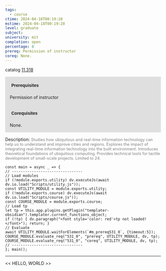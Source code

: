 ```yaml
---
tags:
  - course
ctime: 2024-04-18T00:19:28
mstime: 2024-04-18T00:19:28
level: graduate
subject: 
university: mit
completion: open
percentage: 0
prereq: Permission of instructor
coreq: None.
---
```


catalog [11.318](http://student.mit.edu/catalog/m11c.html#11.318)

<span style="display: block; padding: 15px; background-color: rgb(100, 100, 100, 0.2);"><font id="m_prereq531_0" style="display: block; font-family: Arial, sans-serif; font-weight: bold; padding: 5px">Prerequisites</font><br><span id="prereq531_0">Permission of instructor</span></span>
<span style="display: block; padding: 15px; background-color: rgb(100, 100, 100, 0.2);"><font id="m_coreq531_0" style="display: block; font-family: Arial, sans-serif; font-weight: bold; padding: 5px">Corequisites</font><br><span id="coreq531_0">None.</span></span>

<font style="">Description:</font>
<font style="color: grey; font-size: 0.8rem;">Studies how ubiquitous and real-time information technology can help us to understand and improve cities and regions. Explores the impact of integrating real-time information technology into the built environment. Introduces theoretical foundations of ubiquitous computing. Provides technical tools for tactile development of small-scale projects. Limited to 24.</font>

```dataviewjs
const main = async _ => {
// --------------------------------
// Load modules
if (!module.exports.utility) dv.executeJs(await dv.io.load("Scripts/utility.js"));
const UTILITY_MODULE = module.exports.utility;
if (!module.exports.course) dv.executeJs(await dv.io.load("Scripts/course.js"));
const COURSE_MODULE = module.exports.course;
// Load tp
let tp = this.app.plugins.getPlugin("templater-obsidian").templater.current_functions_object;
if (!tp) { dv.paragraph("<font style='color: red'>tp not loaded!</font>"); return; }
// Evaluate
await UTILITY_MODULE.waitForElements(`#m_prereq531_0`, {timeout:5});
COURSE_MODULE.evaluate_req("531_0", "prereq", UTILITY_MODULE, dv, tp);
COURSE_MODULE.evaluate_req("531_0", "coreq", UTILITY_MODULE, dv, tp);
// --------------------------------
}; main();
```

---

<< HELLO, WORLD >>
